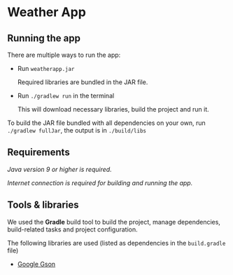 # Weather App

## Running the app

There are multiple ways to run the app:

- Run `weatherapp.jar`
  
  Required libraries are bundled in the JAR file. 

- Run `./gradlew run` in the terminal
  
  This will download necessary libraries, build the project and run it.

To build the JAR file bundled with all dependencies on your own, run `./gradlew fullJar`, the output is in `./build/libs`

## Requirements

_Java version 9 or higher is required._

_Internet connection is required for building and running the app._

## Tools & libraries

We used the **Gradle** build tool to build the project, manage dependencies, build-related tasks and project configuration.

The following libraries are used (listed as dependencies in the `build.gradle` file)

- [Google Gson](https://github.com/google/gson)
